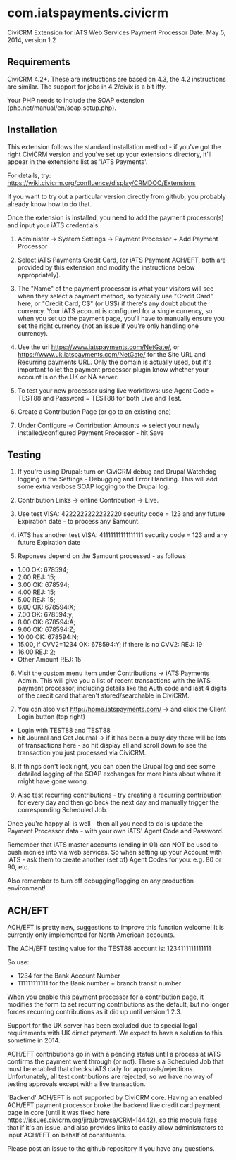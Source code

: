 com.iatspayments.civicrm
===============

CiviCRM Extension for iATS Web Services Payment Processor
Date: May 5, 2014, version 1.2


Requirements
------------

CiviCRM 4.2+. These are instructions are based on 4.3, the 4.2 instructions are similar. The support for jobs in 4.2/civix is a bit iffy.

Your PHP needs to include the SOAP extension (php.net/manual/en/soap.setup.php).


Installation
------------

This extension follows the standard installation method - if you've got the right CiviCRM version and you've set up your extensions directory, it'll appear in the extensions list as 'iATS Payments'.

For details, try: https://wiki.civicrm.org/confluence/display/CRMDOC/Extensions

If you want to try out a particular version directly from github, you probably already know how to do that.

Once the extension is installed, you need to add the payment processor(s) and input your iATS credentials

1. Administer -> System Settings -> Payment Processor + Add Payment Processor

2. Select iATS Payments Credit Card, (or iATS Payment ACH/EFT, both are provided by this extension and modify the instructions below appropriately).

3. The "Name" of the payment processor is what your visitors will see when they select a payment method, so typically use "Credit Card" here, or "Credit Card, C$" (or US$) if there's any doubt about the currency. Your iATS account is configured for a single currency, so when you set up the payment page, you'll have to manually ensure you set the right currency (not an issue if you're only handling one currency).

4. Use the url https://www.iatspayments.com/NetGate/, or https://www.uk.iatspayments.com/NetGate/ for the Site URL and Recurring payments URL. Only the domain is actually used, but it's important to let the payment processor plugin know whether your account is on the UK or NA server.

5. To test your new processor using live workflows: use Agent Code = TEST88 and Password = TEST88 for both Live and Test.

6. Create a Contribution Page (or go to an existing one)

7. Under Configure -> Contribution Amounts -> select your newly installed/configured Payment Processor - hit Save

Testing
-------

1. If you're using Drupal: turn on CiviCRM debug and Drupal Watchdog logging in the Settings - Debugging and Error Handling. This will add some extra verbose SOAP logging to the Drupal log.

2. Contribution Links -> online Contribution -> Live.

3. Use test VISA:  4222222222222220 security code = 123 and any future Expiration date - to process any $amount.

4. iATS has another test VISA: 41111111111111111 security code = 123 and any future Expiration date

5. Reponses depend on the $amount processed - as follows
  * 1.00 OK: 678594;
  * 2.00 REJ: 15;
  * 3.00 OK: 678594;
  * 4.00 REJ: 15;
  * 5.00 REJ: 15;
  * 6.00 OK: 678594:X;
  * 7.00 OK: 678594:y;
  * 8.00 OK: 678594:A;
  * 9.00 OK: 678594:Z;
  * 10.00 OK: 678594:N;
  * 15.00, if CVV2=1234 OK: 678594:Y; if there is no CVV2: REJ: 19
  * 16.00 REJ: 2;
  * Other Amount REJ: 15

6. Visit the custom menu item under Contributions -> iATS Payments Admin. This will give you a list of recent transactions with the iATS payment processor, including details like the Auth code and last 4 digits of the credit card that aren't stored/searchable in CiviCRM.

7. You can also visit http://home.iatspayments.com/ -> and click the Client Login button (top right)
  * Login with TEST88 and TEST88
  * hit Journal and Get Journal -> if it has been a busy day there will be lots of transactions here - so hit display all and scroll down to see the transaction you just processed via CiviCRM.

8. If things don't look right, you can open the Drupal log and see some detailed logging of the SOAP exchanges for more hints about where it might have gone wrong.

9. Also test recurring contributions - try creating a recurring contribution for every day and then go back the next day and manually trigger the corresponding Scheduled Job.

Once you're happy all is well - then all you need to do is update the Payment Processor data - with your own iATS' Agent Code and Password.

Remember that iATS master accounts (ending in 01) can NOT be used to push monies into via web services. So when setting up your Account with iATS - ask them to create another (set of) Agent Codes for you: e.g. 80 or 90, etc.

Also remember to turn off debugging/logging on any production environment!


ACH/EFT
-------

ACH/EFT is pretty new, suggestions to improve this function welcome! It is currently only implemented for North American accounts.

The ACH/EFT testing value for the TEST88 account is: 1234111111111111

So use:
  * 1234 for the Bank Account Number
  * 111111111111 for the Bank number + branch transit number

When you enable this payment processor for a contribution page, it modifies the form to set recurring contributions as the default, but no longer forces recurring contributions as it did up until version 1.2.3.

Support for the UK server has been excluded due to special legal requirements with UK direct payment. We expect to have a solution to this sometime in 2014.

ACH/EFT contributions go in with a pending status until a process at iATS confirms the payment went through (or not). There's a Scheduled Job that must be enabled that checks iATS daily for approvals/rejections. Unfortunately, all test contributions are rejected, so we have no way of testing approvals except with a live transaction.

'Backend' ACH/EFT is not supported by CiviCRM core. Having an enabled ACH/EFT payment processor broke the backend live credit card payment page in core (until it was fixed here https://issues.civicrm.org/jira/browse/CRM-14442), so this module fixes that if it's an issue, and also provides links to easily allow administrators to input ACH/EFT on behalf of constituents.

Please post an issue to the github repository if you have any questions.
